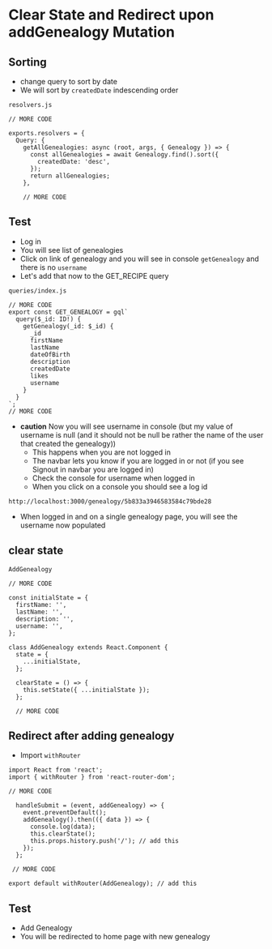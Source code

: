 # Clear State and Redirect upon addGenealogy Mutation
## Sorting
* change query to sort by date
* We will sort by `createdDate` indescending order

`resolvers.js`

```
// MORE CODE

exports.resolvers = {
  Query: {
    getAllGenealogies: async (root, args, { Genealogy }) => {
      const allGenealogies = await Genealogy.find().sort({
        createdDate: 'desc',
      });
      return allGenealogies;
    },

    // MORE CODE
```

## Test
* Log in
* You will see list of genealogies
* Click on link of genealogy and you will see in console `getGenealogy` and there is no `username`
* Let's add that now to the GET_RECIPE query

`queries/index.js`

```
// MORE CODE
export const GET_GENEALOGY = gql`
  query($_id: ID!) {
    getGenealogy(_id: $_id) {
      _id
      firstName
      lastName
      dateOfBirth
      description
      createdDate
      likes
      username
    }
  }
`;
// MORE CODE
```

* **caution** Now you will see username in console (but my value of username is null (and it should not be null be rather the name of the user that created the genealogy))
    - This happens when you are not logged in
    - The navbar lets you know if you are logged in or not (if you see Signout in navbar you are logged in)
    - Check the console for username when logged in
    - When you click on a console you should see a log id

`http://localhost:3000/genealogy/5b833a3946583584c79bde28`

* When logged in and on a single genealogy page, you will see the username now populated

## clear state
`AddGenealogy`

```
// MORE CODE

const initialState = {
  firstName: '',
  lastName: '',
  description: '',
  username: '',
};

class AddGenealogy extends React.Component {
  state = {
    ...initialState,
  };

  clearState = () => {
    this.setState({ ...initialState });
  };

  // MORE CODE
```

## Redirect after adding genealogy
* Import `withRouter`

```
import React from 'react';
import { withRouter } from 'react-router-dom';

// MORE CODE

  handleSubmit = (event, addGenealogy) => {
    event.preventDefault();
    addGenealogy().then(({ data }) => {
      console.log(data);
      this.clearState();
      this.props.history.push('/'); // add this
    });
  };

 // MORE CODE

export default withRouter(AddGenealogy); // add this
```

## Test
* Add Genealogy
* You will be redirected to home page with new genealogy
